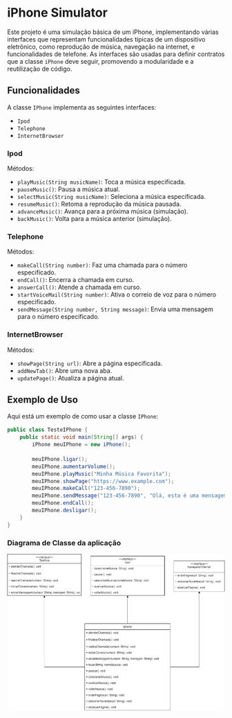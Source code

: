 # iPhone Simulator

Este projeto é uma simulação básica de um iPhone, implementando várias interfaces que representam funcionalidades típicas de um dispositivo eletrônico, como reprodução de música, navegação na internet, e funcionalidades de telefone. As interfaces são usadas para definir contratos que a classe `iPhone` deve seguir, promovendo a modularidade e a reutilização de código.

## Funcionalidades

A classe `IPhone` implementa as seguintes interfaces:

- `Ipod`
- `Telephone`
- `InternetBrowser`

### Ipod

Métodos:
- `playMusic(String musicName)`: Toca a música especificada.
- `pauseMusic()`: Pausa a música atual.
- `selectMusic(String musicName)`: Seleciona a música especificada.
- `resumeMusic()`: Retoma a reprodução da música pausada.
- `advanceMusic()`: Avança para a próxima música (simulação).
- `backMusic()`: Volta para a música anterior (simulação).

### Telephone

Métodos:
- `makeCall(String number)`: Faz uma chamada para o número especificado.
- `endCall()`: Encerra a chamada em curso.
- `answerCall()`: Atende a chamada em curso.
- `startVoiceMail(String number)`: Ativa o correio de voz para o número especificado.
- `sendMessage(String number, String message)`: Envia uma mensagem para o número especificado.

### InternetBrowser

Métodos:
- `showPage(String url)`: Abre a página especificada.
- `addNewTab()`: Abre uma nova aba.
- `updatePage()`: Atualiza a página atual.

## Exemplo de Uso

Aqui está um exemplo de como usar a classe `IPhone`:

```java
public class TesteIPhone {
    public static void main(String[] args) {
        iPhone meuIPhone = new iPhone();

        meuIPhone.ligar();
        meuIPhone.aumentarVolume();
        meuIPhone.playMusic("Minha Música Favorita");
        meuIPhone.showPage("https://www.example.com");
        meuIPhone.makeCall("123-456-7890");
        meuIPhone.sendMessage("123-456-7890", "Olá, esta é uma mensagem de teste.");
        meuIPhone.endCall();
        meuIPhone.desligar();
    }
}
```

### Diagrama de Classe da aplicação

![Diagrama do Iphone](.\Iphone\src\main\resources\Iphone.jpg)
